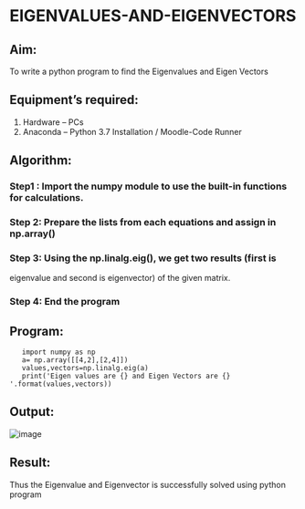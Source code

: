 # EIGENVALUES-AND-EIGENVECTORS
## Aim:
To write a python program to find the Eigenvalues and Eigen Vectors
## Equipment’s required:
1. 	Hardware – PCs
2. 	Anaconda – Python 3.7 Installation / Moodle-Code Runner
## Algorithm:
### Step1 : Import the numpy module to use the built-in functions for calculations.
### Step 2: Prepare the lists from each equations and assign in np.array()
### Step 3: Using the np.linalg.eig(),  we get two results (first is
eigenvalue and second is eigenvector) of the given matrix.
### Step 4: End the program

## Program:
       import numpy as np
       a= np.array([[4,2],[2,4]])
       values,vectors=np.linalg.eig(a)
       print('Eigen values are {} and Eigen Vectors are {} '.format(values,vectors))


## Output:
![image](https://github.com/user-attachments/assets/ac109cc8-898a-4a2f-9237-901004a4ac60)

## Result:
Thus the Eigenvalue and Eigenvector is successfully solved using python program

